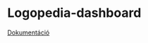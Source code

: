 # Logopedia-dashboard

[Dokumentáció](./docs/Leadáshoz/2023_24_2_Csáktornyai%20Ádám_GWBTSU_Szakdolgozat_VP.docx)
